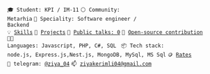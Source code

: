 <code>🎓 Student: KPI / IM-11</code>
<code>⚪ Community: Metarhia</code>
<code>👷 Speciality: Software engineer / Backend</code><br>
<code>💡 [Skills](SKILLS.md)</code>
<code>🧻 [Projects](PROJECTS.md)</code>
<code>📢 [Public talks: 0](TALKS.md)</code>
<code>👀 [Open-source contribution](CONTRIBUTION.md)</code><br>
<code>🧑‍💻 Languages: Javascript, PHP, C#, SQL </code>
<code>📦 Tech stack: node.js, Express.js,Nest.js, MongoDB, MySql, MS Sql</code>
<code>🪙 [Rates](RATES.md)</code><br>
<code>💬 telegram: [@ziya_04](https://telegram.me/ziya_04)</code>
<code>📫 [ziyakerimli04@gmail.com](mailto:ziyakerimli04@gmail.com)</code>
